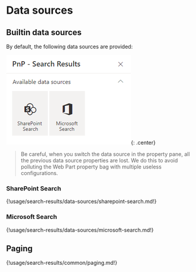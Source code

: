 # Data sources

## Builtin data sources

By default, the following data sources are provided:

!["Available data sources"](../../../assets/webparts/search-results/page1/available_datasources.png){: .center}

> Be careful, when you switch the data source in the property pane, all the previous data source properties are lost. We do this to avoid polluting the Web Part property bag with multiple useless configurations.

### SharePoint Search

{!usage/search-results/data-sources/sharepoint-search.md!}

### Microsoft Search

{!usage/search-results/data-sources/microsoft-search.md!}

## Paging

{!usage/search-results/common/paging.md!}
